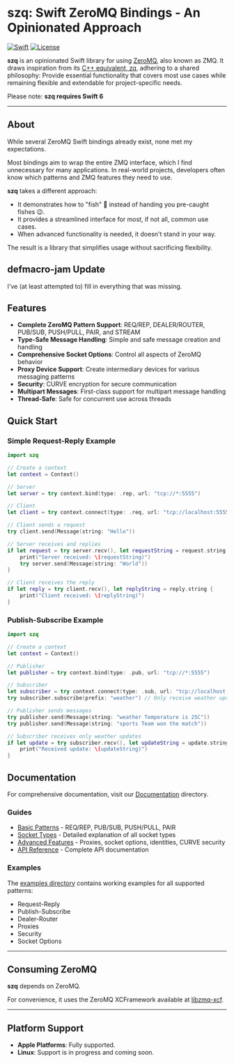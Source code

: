 # szq: Swift ZeroMQ Bindings - An Opinionated Approach

[![Swift](https://img.shields.io/badge/Swift-6.0-orange.svg)](https://swift.org)
[![License](https://img.shields.io/badge/License-MIT-blue.svg)](LICENSE)

**szq** is an opinionated Swift library for using [ZeroMQ](https://zeromq.org), also known as ZMQ.
It draws inspiration from its [C++ equivalent, zq](https://github.com/a4z/zq), adhering to a shared philosophy:
Provide essential functionality that covers most use cases while remaining flexible and extendable for project-specific needs.

Please note: **szq requires Swift 6**

---

## About

While several ZeroMQ Swift bindings already exist, none met my expectations.

Most bindings aim to wrap the entire ZMQ interface, which I find unnecessary for many applications.
In real-world projects, developers often know which patterns and ZMQ features they need to use.

**szq** takes a different approach:

- It demonstrates how to "fish" 🐠 instead of handing you pre-caught fishes 😉.
- It provides a streamlined interface for most, if not all, common use cases.
- When advanced functionality is needed, it doesn't stand in your way.

The result is a library that simplifies usage without sacrificing flexibility.

## defmacro-jam Update 

I've (at least attempted to) fill in everything that was missing.

## Features

- **Complete ZeroMQ Pattern Support**: REQ/REP, DEALER/ROUTER, PUB/SUB, PUSH/PULL, PAIR, and STREAM
- **Type-Safe Message Handling**: Simple and safe message creation and handling
- **Comprehensive Socket Options**: Control all aspects of ZeroMQ behavior
- **Proxy Device Support**: Create intermediary devices for various messaging patterns
- **Security**: CURVE encryption for secure communication
- **Multipart Messages**: First-class support for multipart message handling
- **Thread-Safe**: Safe for concurrent use across threads

## Quick Start

### Simple Request-Reply Example

```swift
import szq

// Create a context
let context = Context()

// Server
let server = try context.bind(type: .rep, url: "tcp://*:5555")

// Client
let client = try context.connect(type: .req, url: "tcp://localhost:5555")

// Client sends a request
try client.send(Message(string: "Hello"))

// Server receives and replies
if let request = try server.recv(), let requestString = request.string {
    print("Server received: \(requestString)")
    try server.send(Message(string: "World"))
}

// Client receives the reply
if let reply = try client.recv(), let replyString = reply.string {
    print("Client received: \(replyString)")
}
```

### Publish-Subscribe Example

```swift
import szq

// Create a context
let context = Context()

// Publisher
let publisher = try context.bind(type: .pub, url: "tcp://*:5555")

// Subscriber
let subscriber = try context.connect(type: .sub, url: "tcp://localhost:5555")
try subscriber.subscribe(prefix: "weather") // Only receive weather updates

// Publisher sends messages
try publisher.send(Message(string: "weather Temperature is 25C"))
try publisher.send(Message(string: "sports Team won the match"))

// Subscriber receives only weather updates
if let update = try subscriber.recv(), let updateString = update.string {
    print("Received update: \(updateString)")
}
```

## Documentation

For comprehensive documentation, visit our [Documentation](Documentation/) directory.

### Guides

- [Basic Patterns](Documentation/basic-patterns.md) - REQ/REP, PUB/SUB, PUSH/PULL, PAIR
- [Socket Types](Documentation/socket-types.md) - Detailed explanation of all socket types
- [Advanced Features](Documentation/advanced-features.md) - Proxies, socket options, identities, CURVE security
- [API Reference](Documentation/api-reference.md) - Complete API documentation

### Examples

The [examples directory](Documentation/examples) contains working examples for all supported patterns:

- Request-Reply
- Publish-Subscribe
- Dealer-Router
- Proxies
- Security
- Socket Options

---

## Consuming ZeroMQ

**szq** depends on ZeroMQ.

For convenience, it uses the ZeroMQ XCFramework available at [libzmq-xcf](https://github.com/a4z/libzmq-xcf).

---

## Platform Support

- **Apple Platforms**: Fully supported.
- **Linux**: Support is in progress and coming soon.
